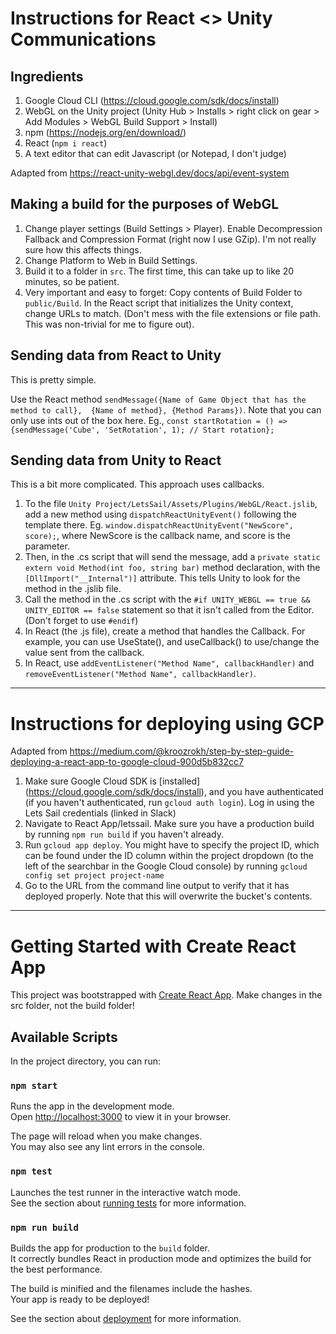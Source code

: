# Instructions for React <> Unity Communications

## Ingredients

1. Google Cloud CLI (https://cloud.google.com/sdk/docs/install)
1. WebGL on the Unity project (Unity Hub > Installs > right click on gear > Add Modules > WebGL Build Support > Install)
1. npm (https://nodejs.org/en/download/)
1. React (`npm i react`)
1. A text editor that can edit Javascript (or Notepad, I don't judge)

Adapted from https://react-unity-webgl.dev/docs/api/event-system

## Making a build for the purposes of WebGL

1. Change player settings (Build Settings > Player). Enable Decompression Fallback and Compression Format (right now I use GZip). I'm not really sure how this affects things. 
1. Change Platform to Web in Build Settings.
1. Build it to a folder in `src`. The first time, this can take up to like 20 minutes, so be patient. 
1. Very important and easy to forget: Copy contents of Build Folder to `public/Build`. In the React script that initializes the Unity context, change URLs to match. (Don't mess with the file extensions or file path. This was non-trivial for me to figure out). 

## Sending data from React to Unity

This is pretty simple.

Use the React method `sendMessage({Name of Game Object that has the method to call},  {Name of method}, {Method Params})`. Note that you can only use ints out of the box here.
Eg., `const startRotation = () => {sendMessage('Cube', 'SetRotation', 1); // Start rotation};`

## Sending data from Unity to React

This is a bit more complicated. This approach uses callbacks.

1. To the file `Unity Project/LetsSail/Assets/Plugins/WebGL/React.jslib`, add a new method using `dispatchReactUnityEvent()` following the template there. Eg. `window.dispatchReactUnityEvent("NewScore", score);`, where NewScore is the callback name, and score is the parameter. 
1. Then, in the .cs script that will send the message, add a `private static extern void Method(int foo, string bar)` method declaration, with the `[DllImport("__Internal")]` attribute. This tells Unity to look for the method in the .jslib file.
1. Call the method in the .cs script with the `#if UNITY_WEBGL == true && UNITY_EDITOR == false` statement so that it isn't called from the Editor. (Don't forget to use `#endif`)
1. In React (the .js file), create a method that handles the Callback. For example, you can use UseState(), and useCallback() to use/change the value sent from the callback.
1. In React, use `addEventListener("Method Name", callbackHandler)` and `removeEventListener("Method Name", callbackHandler)`.
---------------------------------------------------------------------------------------------------------

# Instructions for deploying using GCP

Adapted from https://medium.com/@kroozrokh/step-by-step-guide-deploying-a-react-app-to-google-cloud-900d5b832cc7

1. Make sure Google Cloud SDK is [installed] (https://cloud.google.com/sdk/docs/install), and you have authenticated (if you haven't authenticated, run `gcloud auth login`). Log in using the Lets Sail credentials (linked in Slack)
1. Navigate to React App/letssail. Make sure you have a production build by running `npm run build` if you haven't already. 
1. Run `gcloud app deploy`. You might have to specify the project ID, which can be found under the ID column within the project dropdown (to the left of the searchbar in the Google Cloud console) by running `gcloud config set project project-name`
1. Go to the URL from the command line output to verify that it has deployed properly. Note that this will overwrite the bucket's contents. 

---------------------------------------------------------------------------------------------------------
# Getting Started with Create React App

This project was bootstrapped with [Create React App](https://github.com/facebook/create-react-app). Make changes in the src folder, not the build folder!

## Available Scripts

In the project directory, you can run:

### `npm start`

Runs the app in the development mode.\
Open [http://localhost:3000](http://localhost:3000) to view it in your browser.

The page will reload when you make changes.\
You may also see any lint errors in the console.

### `npm test`

Launches the test runner in the interactive watch mode.\
See the section about [running tests](https://facebook.github.io/create-react-app/docs/running-tests) for more information.

### `npm run build`

Builds the app for production to the `build` folder.\
It correctly bundles React in production mode and optimizes the build for the best performance.

The build is minified and the filenames include the hashes.\
Your app is ready to be deployed!

See the section about [deployment](https://facebook.github.io/create-react-app/docs/deployment) for more information.

